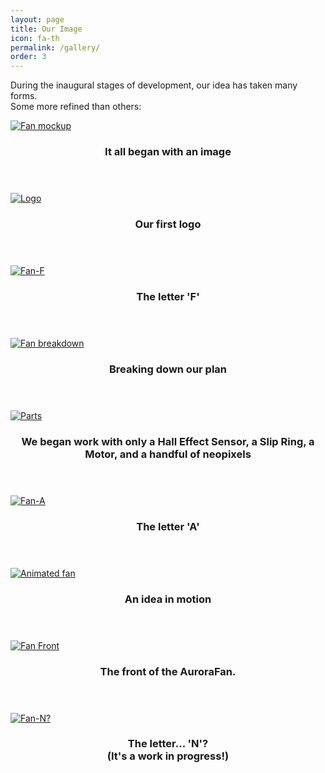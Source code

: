 ```yaml
---
layout: page
title: Our Image
icon: fa-th
permalink: /gallery/
order: 3
---
```


<p>During the inaugural stages of development, our idea has taken many forms.<br/>Some more refined than others:</p>

<div class="row">
    <div class="4u 12u$(mobile)">
      <div class="item">
        <a href="#" class="image fit"><img src="{{ 'assets/images/FanMockup.png' | relative_url }}" alt="Fan mockup" /></a>
        <header>
          <h3>It all began with an image</h3>
        </header>
      </div>
      <div class="item">
        <a href="#" class="image fit"><img src="{{ '/assets/images/logo.png' | relative_url }}" alt="Logo" /></a>
        <header>
          <h3>Our first logo</h3>
        </header>
      </div>
      <div class="item">
        <a href="#" class="image fit"><img src="{{ 'assets/images/Fan-F.JPG' | relative_url }}" alt="Fan-F" /></a>
        <header>
          <h3>The letter 'F'</h3>
        </header>
      </div>
    </div>
    <div class="4u 12u$(mobile)">
      <div class="item">
        <a href="#" class="image fit"><img src="{{ 'assets/images/fanBreakdown.png' | relative_url }}" alt="Fan breakdown" /></a>
        <header>
          <h3>Breaking down our plan</h3>
        </header>
      </div>
      <div class="item">
        <a href="#" class="image fit"><img src="{{ 'assets/images/theParts.png' | relative_url }}" alt="Parts" /></a>
        <header>
          <h3>We began work with only 
          a Hall Effect Sensor, a Slip Ring, a Motor, and a handful of neopixels </h3>
        </header>
      </div>
      <div class="item">
        <a href="#" class="image fit"><img src="{{ 'assets/images/Fan-A.JPG' | relative_url }}" alt="Fan-A" /></a>
        <header>
          <h3>The letter 'A'</h3>
        </header>
      </div>
    </div>
    <div class="4u 12u$(mobile)">
      <div class="item">
        <a href="#" class="image fit"><img src="{{ 'assets/images/animatedFan2.gif' | relative_url }}" alt="Animated fan" /></a>
        <header>
          <h3>An idea in motion</h3>
        </header>
      </div>
      <div class="item">
        <a href="#" class="image fit"><img src="{{ 'assets/images/Fan-Front.png' | relative_url }}" alt="Fan Front" /></a>
        <header>
          <h3>The front of the AuroraFan.</h3>
        </header>
      </div>
      <div class="item">
        <a href="#" class="image fit"><img src="{{ 'assets/images/Fan-N.JPG' | relative_url }}" alt="Fan-N?" /></a>
        <header>
          <h3>The letter... 'N'? <br/>(It's a work in progress!)</h3>
        </header>
      </div>
    </div>
  </div>